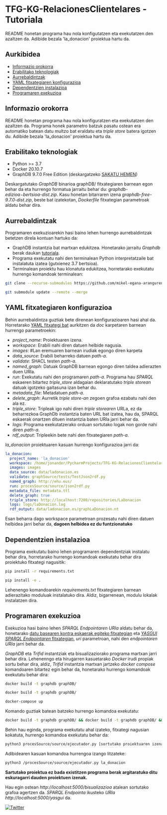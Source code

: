 # TFG-KG-RelacionesClientelares - Tutoriala

README honetan programa hau nola konfigutatzen eta exekutatzen den azaltzen da. Adibide bezala 'la_donacion' proiektua hartu da.

## Aurkibidea

- [Informazio orokorra](#informazio-orokorra)
- [Erabilitako teknologiak](#erabilitako-teknologiak)
- [Aurrebaldintzak](#aurrebaldintzak)
- [YAML fitxategiaren konfigurazioa](#yaml-fitxategiaren-konfigurazioa) 
- [Dependentzien instalazioa](#dependentzien-instalazioa)
- [Programaren exekuzioa](#programaren-exekuzioa)

## Informazio orokorra
README honetan programa hau nola konfiguratzen eta exekutatzen den azaltzen da. Programa honek parametro batzuk pasatu ostean era automatiko batean datu multzo bat eraldatu eta _triple store_ batera igotzen du. Adibide bezala 'la_donacion' proiektua hartu da.

## Erabilitako teknologiak
- Python >= 3.7
- Docker 20.10.7
- GraphDB 9.7.0 Free Edition (deskargatzeko [SAKATU HEMEN](https://www.ontotext.com/products/graphdb/download/))

Deskargatutako _GraphDB_ binarioa graphDB/ fitxategiaren barnean egon behar da eta hurrengo formatua jarraitu behar du: _graphdb-$edizioa-$bertsioa-dist.zip_. Kasu honetan bitarraren izena _graphdb-free-9.7.0-dist.zip_, beste bat izatekotan, _Dockerfile_ fitxategian parametroak aldatu behar dira.

## Aurrebaldintzak

Programaren exekuzioarekin hasi baino lehen hurrengo aurrebaldintzak betetzen direla kontuan hartuko da:

- GraphDB instantzia bat martxan edukitzea. Honetarako jarraitu _Graphdb_ berak daukan [tutoriala](https://graphdb.ontotext.com/documentation/free/free/run-desktop-installation.html).
- Programa exekutatu nahi den terminalean Python interpretatzaile bat instalatuta izatea (gutxienez 3.7 bertsioa).
- Terminalean proiektu hau klonatuta edukitzea, horretarako exekutatu hurrengo komandoak terminalean:
```bash
git clone --recurse-submodules https://github.com/mikel-egana-aranguren/TFG-KG-RelacionesClientelares
```
```bash
git submodule update --remote --merge
```
## YAML fitxategiaren konfigurazioa

Behin aurrebaldintza guztiak bete direnean konfigurazioaren hasi ahal da. Horretarako [YAML fitxategi bat](https://github.com/mikel-egana-aranguren/TFG-KG-RelacionesClientelares/blob/develop/doc/config.yml) aurkitzen da *doc* karpetaren barnean hurrengo parametroekin:

- _project_name_: Proiektuaren izena.
- _workspace_: Erabili nahi diren datuen helbide nagusia.
- _images_: #Lan eremuaren barnean irudiak egongo diren karpeta
- _data_source_: Erabili beharreko datuen _path-a_.
- _validate_: SHACL testen _path-a_.
- _named_graph_: Datuak GraphDB barnean egongo diren taldea adierazten duen URIa.
- _run_: Exekutatu nahi den programaren _path-a_. Programa hau _SPARQL_ eskaeren bitartez _triple_store_ aldagaian deklaratutako _triple storean_ datuak igotzeko gaitasuna izan behar du.
- _metadata_file_: Metadatuen _path-a_.
- _delete_graph_: Aurretik _triple store-an_ zegoen grafoa ezabatu nahi den ala ez.
- _triple_store_: Tripleak igo nahi diren _triple storearen_ URLa, ez da beharrezkoa GraphDb instantzia baten URL bat izatea, hau da, SPARQL eskaerak onartzen dituen instantzia baten URIa jarri behar da. 
- _logs_: Programa exekutatzerako orduan sortutako logak non gorde nahi diren _path-a_.
- _rdf_output_: Tripleekin bete nahi den fitxategiaren _path-a_.

_la_donacion_ proiektuaren kasuan hurrengo konfigurazioa jarri da: 
```yaml
la_donacion:
  project_name: 'la_donacion'
  workspace: /home/jonander/PycharmProjects/TFG-KG-RelacionesClientelares/
  images: images
  data_source: data/ladonacion.es
  validate: graphSource/tests/TestJson2rdf.py
  named_graph: http://ehu.eus/
  run: procesSource/source/json2rdf.py
  metadata_file: metadata.ttl
  delete_graph: true
  triple_store: http://localhost:7200/repositories/LaDonacion
  logs: logs/laDonacion.log
  rdf_output: data/ladonacion.es/graphLaDonacion.nt
```
Esan beharra dago workspace parametroan prozesatu nahi diren datuen helbidea jarri behar da, **dagoen helbidea ez du funtzionatuko**


## Dependentzien instalazioa
Programa exekutatu baino lehen programaren dependentziak instalatu behar dira, horretarako hurrengo komandoak exekutatu behar dira proiektuko fitxategi nagusitik:
```bash
pip install -r requirements.txt
```
```bash
pip install -e .
```
Lehenengo komandoarekin _requirements.txt_ fitxategiaren barnean adierazitako moduluak instalatuko dira. Aldiz, bigarrenean, modulu lokalak instalatzen dira.
## Programaren exekuzioa 
Exekuzioa hasi baino lehen _SPARQL Endpointaren URIa_ aldatu behar da, honetarako [datu basearen kontra eskaerak egiteko fitxategian](https://github.com/JonAnderAsua/grafoavis/blob/9a5e041b41208da4233531d3b3997fd672263e0e/public/js/db.js) eta [_YASGUI SPARQL Endpointaren_ fitxategian](https://github.com/JonAnderAsua/grafoavis/blob/master/public/yasgui.html), _uri_ parametroan, nahi den _endpointaren URIa_ jarri behar da. 

_GraphDB_ eta _Trifid_ instantziak eta bisualizaziorako programa martxan jarri behar dira. Lehenenngo eta hirugarren kasuetarako _Docker_ irudi propiak sortu behar dira, aldiz, _Trifid_ instantzia martxan jartzeko _docker compose_ komandoaren bitartez egin behar da, honetarako hurrengo komandoak exekutatu behar dira:
```bash
docker build -t graphdb graphDB/
```
```bash
docker build -t graphdb graphDB/
```
```bash
docker-compose up
```
Komando guztiak batean batzeko hurrengo komandoa exekutatu:
```bash
docker build -t graphdb graphDB/ && docker build -t graphdb graphDB/ && docker-compose up
```

Behin hau eginda, programa exekutatu ahal izateko, fitxategi nagusian kokatuta, hurrengo komandoa exekutatu behar da:
```bash
python3 procesSource/source/ejecutador.py [sortutako proiektuaren izena]
```

Adibidearen kasuan komandoa hurrengoa izango litzateke:
```bash
python3 /procesSource/source/ejecutador.py la_donacion
```

**Sartutako proiektua ez bada existitzen programa berak argitaratuko ditu eskuragarri dauden proiektuen izenak.**

Hau egin ostean _http://localhost:5000/bisualizazioa_ atalean sortutako grafoa agertzen da. _SPARQL Endpointa_ ikusteko _URIa http://localhost:5000/yasgui_ da.

[![Twitter](https://img.shields.io/twitter/url/https/twitter.com/jonan_bateria.svg?style=social&label=Follow%20%40jonan_bateria)](https://twitter.com/jonan_bateria)

